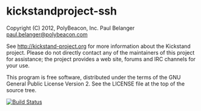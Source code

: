 kickstandproject-ssh
====================

Copyright (C) 2012, PolyBeacon, Inc.
Paul Belanger <paul.belanger@polybeacon.com>

See http://kickstand-project.org for more information about
the Kickstand project. Please do not directly contact any
of the maintainers of this project for assistance; the
project provides a web site, forums and IRC channels for
your use.

This program is free software, distributed under the terms
of the GNU General Public License Version 2. See the LICENSE
file at the top of the source tree.

[![Build Status](https://secure.travis-ci.org/kickstandproject/kickstandproject-ssh.png)](http://travis-ci.org/kickstandproject/kickstandproject-ssh)
